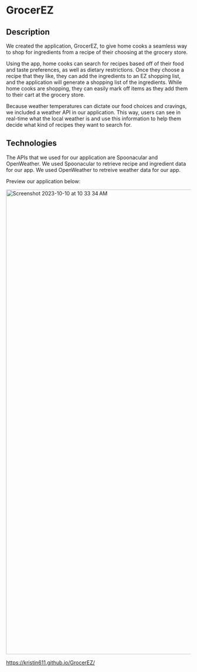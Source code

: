 # GrocerEZ

## Description

We created the application, GrocerEZ, to give home cooks a seamless way to shop for ingredients from a recipe of their choosing at the grocery store.

Using the app, home cooks can search for recipes based off of their food and taste preferences, as well as dietary restrictions. Once they choose a recipe that they like, they can add the ingredients to an EZ shopping list, and the application will generate a shopping list of the ingredients. While home cooks are shopping, they can easily mark off items as they add them to their cart at the grocery store. 

Because weather temperatures can dictate our food choices and cravings, we included a weather API in our application. This way, users can see in real-time what the local weather is and use this information to help them decide what kind of recipes they want to search for.

## Technologies

The APIs that we used for our application are Spoonacular and OpenWeather. We used Spoonacular to retrieve recipe and ingredient data for our app. We used OpenWeather to retreive weather data for our app.

Preview our application below:

<img width="1267" alt="Screenshot 2023-10-10 at 10 33 34 AM" src="https://github.com/Kristin611/GrocerEZ/assets/131815565/c1019da9-6942-4637-bb99-6b7fbc70746f">

https://kristin611.github.io/GrocerEZ/



